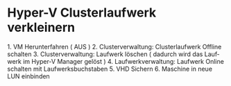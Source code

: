 # Hyper-V Clusterlaufwerk verkleinern

<div class="vector-body" id="bkmrk-vm-herunterfahren-%28-"><div class="mw-body-content mw-content-ltr" dir="ltr" id="bkmrk-vm-herunterfahren-%28--1" lang="de"><div class="mw-parser-output">1. VM Herunterfahren ( AUS )
2. Clusterverwaltung: Clusterlaufwerk Offline schalten
3. Clusterverwaltung: Laufwerk löschen ( dadurch wird das Laufwerk im Hyper-V Manager gelöst )
4. Laufwerkverwaltung: Laufwerk Online schalten mit Laufwerksbuchstaben
5. VHD Sichern
6. Maschine in neue LUN einbinden

</div></div></div>